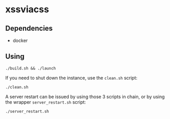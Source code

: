 # xssviacss
## Dependencies
- docker
## Using
```
./build.sh && ./launch
```
If you need to shut down the instance, use the `clean.sh` script:
```
./clean.sh
```
A server restart can be issued by using those 3 scripts in chain, or by using the wrapper `server_restart.sh` script:
```
./server_restart.sh
```
